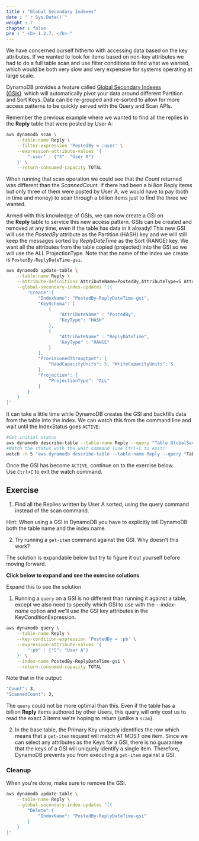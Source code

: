 ```yaml
---
title : "Global Secondary Indexes"
date : "`r Sys.Date()`"
weight : 7
chapter : false
pre : " <b> 1.2.7. </b> "
---
```


We have concerned ourself hitherto with accessing data based on the key attributes. If we wanted to look for items based on non-key attributes we had to do a full table scan and use filter conditions to find what we wanted, which would be both very slow and very expensive for systems operating at large scale.

DynamoDB provides a feature called [Global Secondary Indexes (GSIs)](https://docs.aws.amazon.com/amazondynamodb/latest/developerguide/GSI.html)  which will automatically pivot your data around different Partition and Sort Keys. Data can be re-grouped and re-sorted to allow for more access patterns to be quickly served with the Query and Scan APIs.

Remember the previous example where we wanted to find all the replies in the **Reply** table that were posted by User A:

```bash
aws dynamodb scan \
    --table-name Reply \
    --filter-expression 'PostedBy = :user' \
    --expression-attribute-values '{
        ":user" : {"S": "User A"}
    }' \
    --return-consumed-capacity TOTAL
```

When running that scan operation we could see that the _Count_ returned was different than the _ScannedCount_. If there had been a billion Reply items but only three of them were posted by User A, we would have to pay (both in time and money) to scan through a billion items just to find the three we wanted.

Armed with this knowledge of GSIs, we can now create a GSI on the **Reply** table to service this new access pattern. GSIs can be created and removed at any time, even if the table has data in it already! This new GSI will use the _PostedBy_ attribute as the Partition (HASH) key and we will still keep the messages sorted by _ReplyDateTime_ as the Sort (RANGE) key. We want all the attributes from the table copied (projected) into the GSI so we will use the ALL ProjectionType. Note that the name of the index we create is `PostedBy-ReplyDateTime-gsi`.

```bash
aws dynamodb update-table \
    --table-name Reply \
    --attribute-definitions AttributeName=PostedBy,AttributeType=S AttributeName=ReplyDateTime,AttributeType=S \
    --global-secondary-index-updates '[{
        "Create":{
            "IndexName": "PostedBy-ReplyDateTime-gsi",
            "KeySchema": [
                {
                    "AttributeName" : "PostedBy",
                    "KeyType": "HASH"
                },
                {
                    "AttributeName" : "ReplyDateTime",
                    "KeyType" : "RANGE"
                }
            ],
            "ProvisionedThroughput": {
                "ReadCapacityUnits": 5, "WriteCapacityUnits": 5
            },
            "Projection": {
                "ProjectionType": "ALL"
            }
        }
    }
]'
```

It can take a little time while DynamoDB creates the GSI and backfills data from the table into the index. We can watch this from the command line and wait until the IndexStatus goes `ACTIVE`:

```bash
#Get initial status
aws dynamodb describe-table --table-name Reply --query "Table.GlobalSecondaryIndexes[0].IndexStatus"
#Watch the status with the wait command (use Ctrl+C to exit):
watch -n 5 "aws dynamodb describe-table --table-name Reply --query "Table.GlobalSecondaryIndexes[0].IndexStatus""
```

Once the GSI has become `ACTIVE`, continue on to the exercise below. Use `Ctrl+C` to exit the watch command.

## Exercise

1. Find all the Replies written by User A sorted, using the query command instead of the scan command.

Hint: When using a GSI in DynamoDB you have to explicitly tell DynamoDB both the table name and the index name.

2. Try running a `get-item` command against the GSI. Why doesn't this work?

The solution is expandable below but try to figure it out yourself before moving forward.

**Click below to expand and see the exercise solutions**

Expand this to see the solution

1. Running a `query` on a GSI is no different than running it against a table, except we also need to specify which GSI to use with the _--index-name_ option and we'll use the GSI key attributes in the KeyConditionExpression.

```bash
aws dynamodb query \
    --table-name Reply \
    --key-condition-expression 'PostedBy = :pb' \
    --expression-attribute-values '{
        ":pb" : {"S": "User A"}
    }' \
    --index-name PostedBy-ReplyDateTime-gsi \
    --return-consumed-capacity TOTAL
```

Note that in the output:

```bash
"Count": 3,
"ScannedCount": 3,
```

The `query` could not be more optimal than this. Even if the table has a billion **Reply** items authored by other Users, this query will only cost us to read the exact 3 items we're hoping to return (unlike a `scan`).

2. In the base table, the Primary Key uniquely identifies the row which means that a `get-item` request will match AT MOST one item. Since we can select any attributes as the Keys for a GSI, there is no guarantee that the keys of a GSI will uniquely identify a single item. Therefore, DynamoDB prevents you from executing a `get-item` against a GSI.

### Cleanup

When you're done, make sure to remove the GSI.

```bash
aws dynamodb update-table \
    --table-name Reply \
    --global-secondary-index-updates '[{
        "Delete":{
            "IndexName": "PostedBy-ReplyDateTime-gsi"
        }
    }
]'
```